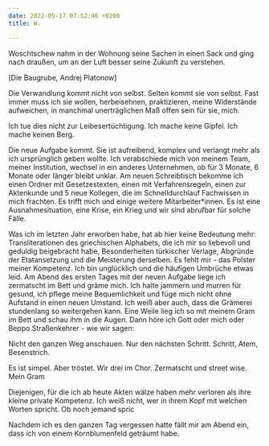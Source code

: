 ```yaml
---
date: 2022-05-17 07:52:46 +0200
title: W.

---
```

Woschtschew nahm in der Wohnung seine Sachen in einen Sack und ging nach draußen, um an der Luft besser seine Zukunft zu verstehen.

\[Die Baugrube, Andrej Platonow\]

Die Verwandlung kommt nicht von selbst. Selten kommt sie von selbst. Fast immer muss ich sie wollen, herbeisehnen, praktizieren, meine Widerstände aufweichen, in manchmal unerträglichen Maß offen sein für sie, mich.

Ich tue dies nicht zur Leibesertüchtigung. Ich mache keine Gipfel. Ich mache keinen Berg.

Die neue Aufgabe kommt. Sie ist aufreibend, komplex und verlangt mehr als ich ursprünglich geben wollte. Ich verabschiede mich von meinem Team, meiner Institution, wechsel in ein anderes Unternehmen, ob für 3 Monate, 6 Monate oder länger bleibt unklar. Am neuen Schreibtisch bekomme ich einen Ordner mit Gesetzestexten, einen mit Verfahrensregeln, einen zur Aktenkunde und 5 neue Kollegen, die im Schnelldurchlauf Fachwissen in mich frachten. Es trifft mich und einige weitere Mitarbeiter*innen. Es ist eine Ausnahmesituation, eine Krise, ein Krieg und wir sind abrufbar für solche Fälle.

Was ich im letzten Jahr erworben habe, hat ab hier keine Bedeutung mehr: Transliterationen des griechischen Alphabets, die ich mir so liebevoll und geduldig beigebracht habe, Besonderheiten türkischer Verlage, Abgründe der Etatansetzung und die Meisterung derselben. Es fehlt mir - das Polster meiner Kompetenz. Ich bin unglücklich und die häufigen Umbrüche etwas leid. Am Abend des ersten Tages mit der neuen Aufgabe liege ich zermatscht im Bett und gräme mich. Ich halte jammern und murren für gesund, ich pflege meine Bequemlichkeit und füge mich nicht ohne Aufstand in einen neuen Umstand. Ich weiß aber auch, dass die Grämerei stundenlang so weitergehen kann. Eine Weile lieg ich so mit meinem Gram im Bett und schau ihm in die Augen. Dann höre ich Gott oder mich oder Beppo Straßenkehrer - wie wir sagen:

Nicht den ganzen Weg anschauen. Nur den nächsten Schritt.          Schritt, Atem, Besenstrich.

Es ist simpel. Aber tröstet. Wir drei im Chor. Zermatscht und street wise. Mein Gram 

Diejenigen, für die ich ab heute Akten wälze haben mehr verloren als ihre kleine private Kompetenz. Ich weiß nicht, wer in ihrem Kopf mit welchen Worten spricht. Ob noch jemand spric

Nachdem ich es den ganzen Tag vergessen hatte fällt mir am Abend ein, dass ich von einem Kornblumenfeld geträumt habe.